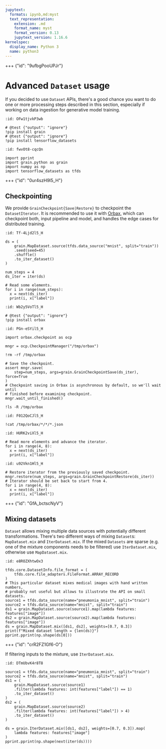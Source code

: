 ```yaml
---
jupytext:
  formats: ipynb,md:myst
  text_representation:
    extension: .md
    format_name: myst
    format_version: 0.13
    jupytext_version: 1.16.6
kernelspec:
  display_name: Python 3
  name: python3
---
```


+++ {"id": "9ufbgPooUPJr"}

# Advanced `Dataset` usage

If you decided to use `Dataset` APIs, there's a good chance you want to do one or more processing steps described in this section, especially if working on data ingestion for generative model training.

```{code-cell}
:id: OFw1tjvkP3wb

# @test {"output": "ignore"}
!pip install grain
# @test {"output": "ignore"}
!pip install tensorflow_datasets
```

```{code-cell}
:id: fwvOt8-cqcQn

import pprint
import grain.python as grain
import numpy as np
import tensorflow_datasets as tfds
```

+++ {"id": "0ur4szH9l5_H"}

## Checkpointing

We provide `GrainCheckpoint{Save|Restore}` to checkpoint the
`DatasetIterator`. It is recommended to use it with
[Orbax](https://orbax.readthedocs.io/en/latest/index.html), which can checkpoint
both, input pipeline and model, and handles the edge cases for distributed
training.

```{code-cell}
:id: Tf-4Ljd2l5_H

ds = (
    grain.MapDataset.source(tfds.data_source("mnist", split="train"))
    .seed(seed=45)
    .shuffle()
    .to_iter_dataset()
)

num_steps = 4
ds_iter = iter(ds)

# Read some elements.
for i in range(num_steps):
  x = next(ds_iter)
  print(i, x["label"])
```

```{code-cell}
:id: Wb2y5VoTl5_H

# @test {"output": "ignore"}
!pip install orbax
```

```{code-cell}
:id: PGn-eSYil5_H

import orbax.checkpoint as ocp

mngr = ocp.CheckpointManager("/tmp/orbax")

!rm -rf /tmp/orbax

# Save the checkpoint.
assert mngr.save(
    step=num_steps, args=grain.GrainCheckpointSave(ds_iter), force=True
)
# Checkpoint saving in Orbax is asynchronous by default, so we'll wait until
# finished before examining checkpoint.
mngr.wait_until_finished()

!ls -R /tmp/orbax
```

```{code-cell}
:id: F012QoCJl5_H

!cat /tmp/orbax/*/*/*.json
```

```{code-cell}
:id: HURK2viXl5_H

# Read more elements and advance the iterator.
for i in range(4, 8):
  x = next(ds_iter)
  print(i, x["label"])
```

```{code-cell}
:id: u92Vkn1Hl5_H

# Restore iterator from the previously saved checkpoint.
mngr.restore(num_steps, args=grain.GrainCheckpointRestore(ds_iter))
# Iterator should be set back to start from 4.
for i in range(4, 8):
  x = next(ds_iter)
  print(i, x["label"])
```

+++ {"id": "GfA_bctscNyV"}

## Mixing datasets

`Dataset` allows mixing multiple data sources with potentially different transformations. There's two different ways of mixing `Dataset`s: `MapDataset.mix` and `IterDataset.mix`. If the mixed `Datasets` are sparse (e.g. one of the mixture components needs to be filtered) use `IterDataset.mix`, otherwise use `MapDataset.mix`.

```{code-cell}
:id: e8ROZXhtwOx3

tfds.core.DatasetInfo.file_format = (
    tfds.core.file_adapters.FileFormat.ARRAY_RECORD
)
# This particular dataset mixes medical images with hand written numbers,
# probably not useful but allows to illustrate the API on small datasets.
source1 = tfds.data_source(name="pneumonia_mnist", split="train")
source2 = tfds.data_source(name="mnist", split="train")
ds1 = grain.MapDataset.source(source1).map(lambda features: features["image"])
ds2 = grain.MapDataset.source(source2).map(lambda features: features["image"])
ds = grain.MapDataset.mix([ds1, ds2], weights=[0.7, 0.3])
print(f"Mixed dataset length = {len(ds)}")
pprint.pprint(np.shape(ds[0]))
```

+++ {"id": "crR2FZ1Gf6-O"}

If filtering inputs to the mixture, use `IterDataset.mix`.

```{code-cell}
:id: DTmUbvK4r8T8

source1 = tfds.data_source(name="pneumonia_mnist", split="train")
source2 = tfds.data_source(name="mnist", split="train")
ds1 = (
    grain.MapDataset.source(source1)
    .filter(lambda features: int(features["label"]) == 1)
    .to_iter_dataset()
)
ds2 = (
    grain.MapDataset.source(source2)
    .filter(lambda features: int(features["label"]) > 4)
    .to_iter_dataset()
)

ds = grain.IterDataset.mix([ds1, ds2], weights=[0.7, 0.3]).map(
    lambda features: features["image"]
)
pprint.pprint(np.shape(next(iter(ds))))
```
